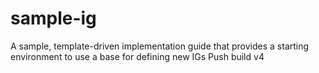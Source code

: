# sample-ig
A sample, template-driven implementation guide that provides a starting environment to use a base for defining new IGs
Push build v4
